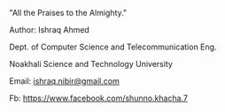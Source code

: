 

"All the Praises to the Almighty."

Author: Ishraq Ahmed

Dept. of Computer Science and Telecommunication Eng.

Noakhali Science and Technology University

Email: ishraq.nibir@gmail.com

Fb: https://www.facebook.com/shunno.khacha.7
